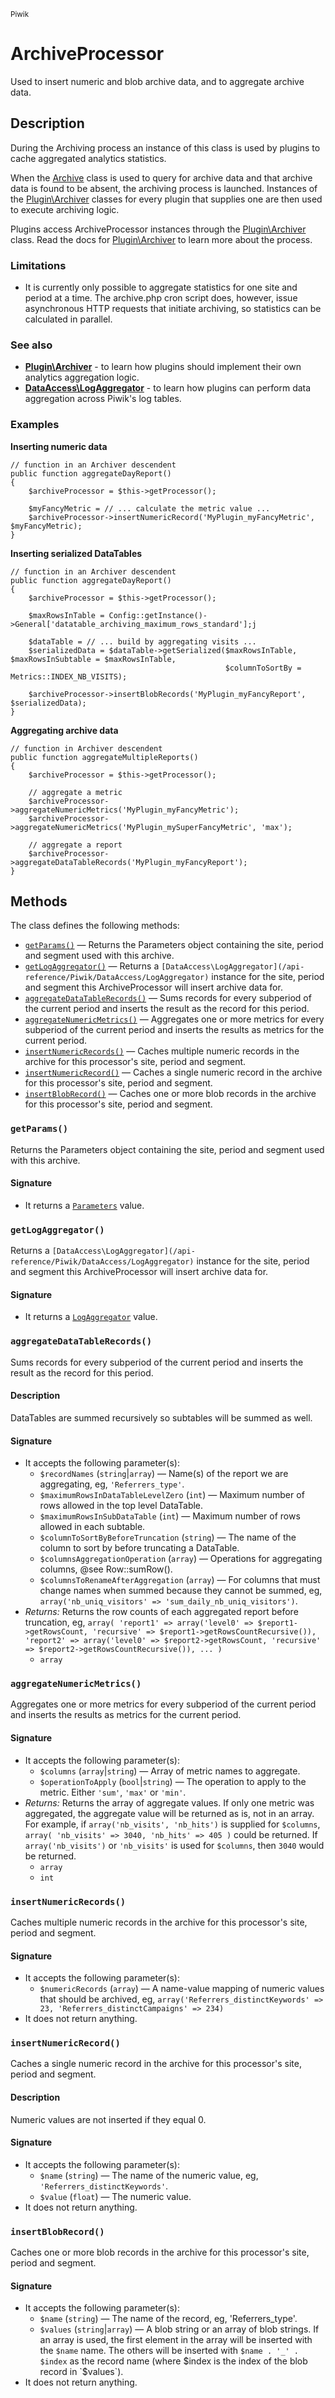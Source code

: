 <small>Piwik</small>

ArchiveProcessor
================

Used to insert numeric and blob archive data, and to aggregate archive data.

Description
-----------

During the Archiving process an instance of this class is used by plugins
to cache aggregated analytics statistics.

When the [Archive](/api-reference/Piwik/Archive) class is used to query for archive data and that archive
data is found to be absent, the archiving process is launched. Instances of the
[Plugin\Archiver](/api-reference/Piwik/Plugin/Archiver) classes for every plugin that supplies one are
then used to execute archiving logic.

Plugins access ArchiveProcessor instances through the [Plugin\Archiver](/api-reference/Piwik/Plugin/Archiver) class.
Read the docs for [Plugin\Archiver](/api-reference/Piwik/Plugin/Archiver) to learn more about the process.

### Limitations

- It is currently only possible to aggregate statistics for one site and period
at a time. The archive.php cron script does, however, issue asynchronous HTTP
requests that initiate archiving, so statistics can be calculated in parallel.

### See also

- **[Plugin\Archiver](/api-reference/Piwik/Plugin/Archiver)** - to learn how plugins should implement their own analytics
                                      aggregation logic.
- **[DataAccess\LogAggregator](/api-reference/Piwik/DataAccess/LogAggregator)** - to learn how plugins can perform data aggregation
                                               across Piwik's log tables.

### Examples

**Inserting numeric data**

    // function in an Archiver descendent
    public function aggregateDayReport()
    {
        $archiveProcessor = $this->getProcessor();

        $myFancyMetric = // ... calculate the metric value ...
        $archiveProcessor->insertNumericRecord('MyPlugin_myFancyMetric', $myFancyMetric);
    }

**Inserting serialized DataTables**

    // function in an Archiver descendent
    public function aggregateDayReport()
    {
        $archiveProcessor = $this->getProcessor();

        $maxRowsInTable = Config::getInstance()->General['datatable_archiving_maximum_rows_standard'];j

        $dataTable = // ... build by aggregating visits ...
        $serializedData = $dataTable->getSerialized($maxRowsInTable, $maxRowsInSubtable = $maxRowsInTable,
                                                    $columnToSortBy = Metrics::INDEX_NB_VISITS);
        
        $archiveProcessor->insertBlobRecords('MyPlugin_myFancyReport', $serializedData);
    }

**Aggregating archive data**

    // function in Archiver descendent
    public function aggregateMultipleReports()
    {
        $archiveProcessor = $this->getProcessor();

        // aggregate a metric
        $archiveProcessor->aggregateNumericMetrics('MyPlugin_myFancyMetric');
        $archiveProcessor->aggregateNumericMetrics('MyPlugin_mySuperFancyMetric', 'max');

        // aggregate a report        
        $archiveProcessor->aggregateDataTableRecords('MyPlugin_myFancyReport');
    }

Methods
-------

The class defines the following methods:

- [`getParams()`](#getparams) &mdash; Returns the Parameters object containing the site, period and segment used with this archive.
- [`getLogAggregator()`](#getlogaggregator) &mdash; Returns a `[DataAccess\LogAggregator](/api-reference/Piwik/DataAccess/LogAggregator)` instance for the site, period and segment this ArchiveProcessor will insert archive data for.
- [`aggregateDataTableRecords()`](#aggregatedatatablerecords) &mdash; Sums records for every subperiod of the current period and inserts the result as the record for this period.
- [`aggregateNumericMetrics()`](#aggregatenumericmetrics) &mdash; Aggregates one or more metrics for every subperiod of the current period and inserts the results as metrics for the current period.
- [`insertNumericRecords()`](#insertnumericrecords) &mdash; Caches multiple numeric records in the archive for this processor's site, period and segment.
- [`insertNumericRecord()`](#insertnumericrecord) &mdash; Caches a single numeric record in the archive for this processor's site, period and segment.
- [`insertBlobRecord()`](#insertblobrecord) &mdash; Caches one or more blob records in the archive for this processor's site, period and segment.

<a name="getparams" id="getparams"></a>
<a name="getParams" id="getParams"></a>
### `getParams()`

Returns the Parameters object containing the site, period and segment used with this archive.

#### Signature

- It returns a [`Parameters`](../Piwik/ArchiveProcessor/Parameters.md) value.

<a name="getlogaggregator" id="getlogaggregator"></a>
<a name="getLogAggregator" id="getLogAggregator"></a>
### `getLogAggregator()`

Returns a `[DataAccess\LogAggregator](/api-reference/Piwik/DataAccess/LogAggregator)` instance for the site, period and segment this ArchiveProcessor will insert archive data for.

#### Signature

- It returns a [`LogAggregator`](../Piwik/DataAccess/LogAggregator.md) value.

<a name="aggregatedatatablerecords" id="aggregatedatatablerecords"></a>
<a name="aggregateDataTableRecords" id="aggregateDataTableRecords"></a>
### `aggregateDataTableRecords()`

Sums records for every subperiod of the current period and inserts the result as the record for this period.

#### Description

DataTables are summed recursively so subtables will be summed as well.

#### Signature

- It accepts the following parameter(s):
    - `$recordNames` (`string`|`array`) &mdash; Name(s) of the report we are aggregating, eg, `'Referrers_type'`.
    - `$maximumRowsInDataTableLevelZero` (`int`) &mdash; Maximum number of rows allowed in the top level DataTable.
    - `$maximumRowsInSubDataTable` (`int`) &mdash; Maximum number of rows allowed in each subtable.
    - `$columnToSortByBeforeTruncation` (`string`) &mdash; The name of the column to sort by before truncating a DataTable.
    - `$columnsAggregationOperation` (`array`) &mdash; Operations for aggregating columns, @see Row::sumRow().
    - `$columnsToRenameAfterAggregation` (`array`) &mdash; For columns that must change names when summed because they cannot be summed, eg, `array('nb_uniq_visitors' => 'sum_daily_nb_uniq_visitors')`.
- _Returns:_ Returns the row counts of each aggregated report before truncation, eg, ``` array( 'report1' => array('level0' => $report1->getRowsCount, 'recursive' => $report1->getRowsCountRecursive()), 'report2' => array('level0' => $report2->getRowsCount, 'recursive' => $report2->getRowsCountRecursive()), ... ) ```
    - `array`

<a name="aggregatenumericmetrics" id="aggregatenumericmetrics"></a>
<a name="aggregateNumericMetrics" id="aggregateNumericMetrics"></a>
### `aggregateNumericMetrics()`

Aggregates one or more metrics for every subperiod of the current period and inserts the results as metrics for the current period.

#### Signature

- It accepts the following parameter(s):
    - `$columns` (`array`|`string`) &mdash; Array of metric names to aggregate.
    - `$operationToApply` (`bool`|`string`) &mdash; The operation to apply to the metric. Either `'sum'`, `'max'` or `'min'`.
- _Returns:_ Returns the array of aggregate values. If only one metric was aggregated, the aggregate value will be returned as is, not in an array. For example, if `array('nb_visits', 'nb_hits')` is supplied for `$columns`, ``` array( 'nb_visits' => 3040, 'nb_hits' => 405 ) ``` could be returned. If `array('nb_visits')` or `'nb_visits'` is used for `$columns`, then `3040` would be returned.
    - `array`
    - `int`

<a name="insertnumericrecords" id="insertnumericrecords"></a>
<a name="insertNumericRecords" id="insertNumericRecords"></a>
### `insertNumericRecords()`

Caches multiple numeric records in the archive for this processor's site, period and segment.

#### Signature

- It accepts the following parameter(s):
    - `$numericRecords` (`array`) &mdash; A name-value mapping of numeric values that should be archived, eg, ``` array('Referrers_distinctKeywords' => 23, 'Referrers_distinctCampaigns' => 234) ```
- It does not return anything.

<a name="insertnumericrecord" id="insertnumericrecord"></a>
<a name="insertNumericRecord" id="insertNumericRecord"></a>
### `insertNumericRecord()`

Caches a single numeric record in the archive for this processor's site, period and segment.

#### Description

Numeric values are not inserted if they equal 0.

#### Signature

- It accepts the following parameter(s):
    - `$name` (`string`) &mdash; The name of the numeric value, eg, `'Referrers_distinctKeywords'`.
    - `$value` (`float`) &mdash; The numeric value.
- It does not return anything.

<a name="insertblobrecord" id="insertblobrecord"></a>
<a name="insertBlobRecord" id="insertBlobRecord"></a>
### `insertBlobRecord()`

Caches one or more blob records in the archive for this processor's site, period and segment.

#### Signature

- It accepts the following parameter(s):
    - `$name` (`string`) &mdash; The name of the record, eg, 'Referrers_type'.
    - `$values` (`string`|`array`) &mdash; A blob string or an array of blob strings. If an array is used, the first element in the array will be inserted with the `$name` name. The others will be inserted with `$name . '_' . $index` as the record name (where $index is the index of the blob record in `$values`).
- It does not return anything.

